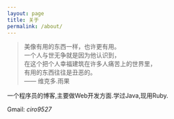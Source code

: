 ```yaml
---
layout: page
title: 关于
permalink: /about/
---
```


> 美像有用的东西一样，也许更有用。  
> 一个人与世无争就是因为他认识到，  
> 在这个把个人幸福建筑在许多人痛苦上的世界里，  
> 有用的东西往往是丑恶的。  
>    —— 维克多.雨果


一个程序员的博客,主要做Web开发方面.学过Java,现用Ruby.

Gmail: *ciro9527*

